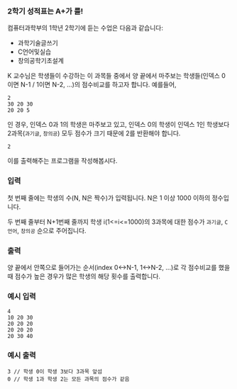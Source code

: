 ### 2학기 성적표는 A+가 를!

컴퓨터과학부의 1학년 2학기에 듣는 수업은 다음과 같습니다:

- 과학기술글쓰기
- C언어및실습
- 창의공학기초설계

K 교수님은 학생들이 수강하는 이 과목들 중에서 양 끝에서 마주보는 학생들(인덱스 0이면 N-1 / 1이면 N-2, ...)의 점수비교를 하고자 합니다. 예를들어,

```
2
30 20 30
20 20 5
```
인 경우, 인덱스 0과 1의 학생은 마주보고 있고, 인덱스 0의 학생이 인덱스 1인 학생보다 2과목(`과기글`, `창의공`) 모두 점수가 크기 때문에 2를 반환해야 합니다.
```
2
```
이를 출력해주는 프로그램을 작성해봅시다.

### **입력**
첫 번째 줄에는 학생의 수(N, N은 짝수)가 입력됩니다. N은 1 이상 1000 이하의 정수입니다.  

두 번째 줄부터 N+1번째 줄까지 학생 i(1<=i<=1000)의 3과목에 대한 점수가 `과기글`, `C언어`, `창의공` 순으로 주어집니다.

### **출력**
양 끝에서 안쪽으로 들어가는 순서(index 0<->N-1, 1<->N-2, ...)로 각 점수비교를 했을 때 점수가 높은 경우가 많은 학생의 해당 횟수를 출력합니다.

### **예시 입력**
```
4
10 20 30
20 20 20
20 20 20
20 30 40
```

### **예시 출력**
```
3 // 학생 0이 학생 3보다 3과목 앞섬
0 // 학생 1과 학생 2는 모든 과목의 점수가 같음
```

